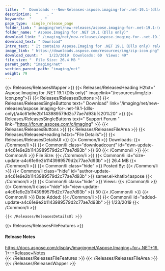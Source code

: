 ```yaml
---
title:  "  Downloads ---New-Releases-aspose.imaging-for-.net-19.1-(dlls-only) . " 
description:  "    . " 
keywords:  "    . " 
page_type:  single_release_page
folder_link: " imaging/net/new-releases/aspose.imaging-for-.net-19.1-(dlls-only)/"
folder_name: " Aspose.Imaging for .NET 19.1 (Dlls only)"
download_link: " /imaging/net/new-releases/aspose.imaging-for-.net-19.1-(dlls-only)/a4c61e9e2b1143989579d2c77ae7d93b"
download_text: " Download"
Intro_text: " It contains Aspose.Imaging for .NET 19.1 (Dlls only) release."
image_link: " https://downloads.aspose.com/resources/img/zip-icon.png"
download_count: "   1/23/2019  Downloads: 60  Views: 49"
file_size: "  File Size: 26.4 MB "
parent_path: "imaging/net"
section_parent_path: "imaging/net"
weight: 79 
---
```


{{< Releases/ReleasesWapper >}}
  {{< Releases/ReleasesHeading H2txt=" Aspose.Imaging for .NET 19.1 (Dlls only)" imagelink="/resources/img/zip-icon.png">}}
  {{< Releases/ReleasesButtons >}}
    {{< Releases/ReleasesSingleButtons text=" Download" link="/imaging/net/new-releases/aspose.imaging-for-.net-19.1-(dlls-only)/a4c61e9e2b1143989579d2c77ae7d93b%20%20" >}}
    {{< Releases/ReleasesSingleButtons text=" Support Forum " link="https://forum.aspose.com/c/imaging" >}}
  {{< Releases/ReleasesButtons >}}
  {{< Releases/ReleasesFileArea >}}
    {{< Releases/ReleasesHeading h4txt="File Details">}}
    {{< Releases/ReleasesDetailsUl >}}
            {{< Common/li  >}} Downloads: {{< /Common/li >}} 
      {{< Common/li class="downloadcount" id="dwn-update-a4c61e9e2b1143989579d2c77ae7d93b" >}} 60 {{< /Common/li >}} 
      {{< Common/li  >}} File Size: {{< /Common/li >}} 
      {{< Common/li id="size-update-a4c61e9e2b1143989579d2c77ae7d93b" >}} 26.4 MB {{< /Common/li >}} 
      {{< Common/li  class="hide" >}} Posted By: {{< /Common/li >}} 
      {{< Common/li class="hide" id="author-update-a4c61e9e2b1143989579d2c77ae7d93b" >}} samer.el-khatib4aspose {{< /Common/li >}} 
      {{< Common/li class="hide"  >}} Views: {{< /Common/li >}} 
      {{< Common/li class="hide" id="view-update-a4c61e9e2b1143989579d2c77ae7d93b" >}} 50 {{< /Common/li >}} 
      {{< Common/li  >}} Date Added: {{< /Common/li >}} 
      {{< Common/li id="added-update-a4c61e9e2b1143989579d2c77ae7d93b" >}} 1/23/2019 {{< /Common/li >}} 

    {{< /Releases/ReleasesDetailsUl >}}

  {{< Releases/ReleasesFileFeatures >}}
      <h4>Release Notes</h4><div><a href="https://docs.aspose.com/display/imagingnet/Aspose.Imaging+for+.NET+19.1+-+Release+Notes">https://docs.aspose.com/display/imagingnet/Aspose.Imaging+for+.NET+19.1+-+Release+Notes</a></div>
  {{< /Releases/ReleasesFileFeatures >}}
 {{< /Releases/ReleasesFileArea >}}
{{< /Releases/ReleasesWapper >}}


